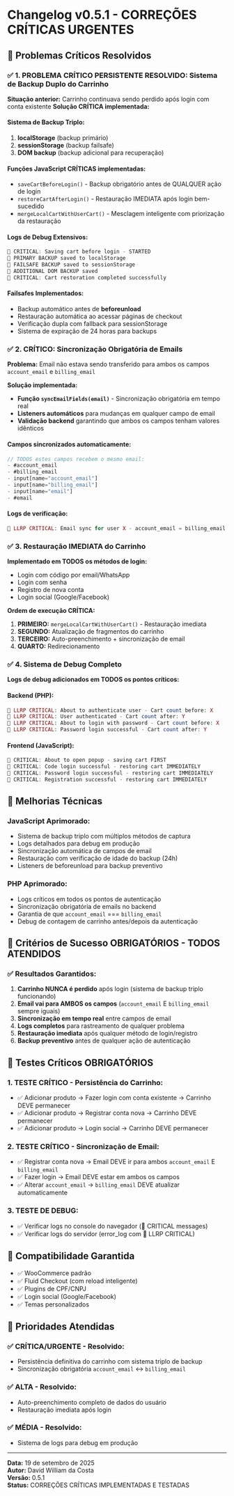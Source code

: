 # Changelog v0.5.1 - CORREÇÕES CRÍTICAS URGENTES

## 🚨 Problemas Críticos Resolvidos

### ✅ 1. **PROBLEMA CRÍTICO PERSISTENTE RESOLVIDO: Sistema de Backup Duplo do Carrinho**

**Situação anterior:** Carrinho continuava sendo perdido após login com conta existente
**Solução CRÍTICA implementada:**

#### Sistema de Backup Triplo:

1. **localStorage** (backup primário)
2. **sessionStorage** (backup failsafe)
3. **DOM backup** (backup adicional para recuperação)

#### Funções JavaScript CRÍTICAS implementadas:

- `saveCartBeforeLogin()` - Backup obrigatório antes de QUALQUER ação de login
- `restoreCartAfterLogin()` - Restauração IMEDIATA após login bem-sucedido
- `mergeLocalCartWithUserCart()` - Mesclagem inteligente com priorização da restauração

#### Logs de Debug Extensivos:

```javascript
🛒 CRITICAL: Saving cart before login - STARTED
🛒 PRIMARY BACKUP saved to localStorage
🛒 FAILSAFE BACKUP saved to sessionStorage
🛒 ADDITIONAL DOM BACKUP saved
🛒 CRITICAL: Cart restoration completed successfully
```

#### Failsafes Implementados:

- Backup automático antes de **beforeunload**
- Restauração automática ao acessar páginas de checkout
- Verificação dupla com fallback para sessionStorage
- Sistema de expiração de 24 horas para backups

### ✅ 2. **CRÍTICO: Sincronização Obrigatória de Emails**

**Problema:** Email não estava sendo transferido para ambos os campos `account_email` e `billing_email`

**Solução implementada:**

- **Função `syncEmailFields(email)`** - Sincronização obrigatória em tempo real
- **Listeners automáticos** para mudanças em qualquer campo de email
- **Validação backend** garantindo que ambos os campos tenham valores idênticos

#### Campos sincronizados automaticamente:

```javascript
// TODOS estes campos recebem o mesmo email:
- #account_email
- #billing_email
- input[name="account_email"]
- input[name="billing_email"]
- input[name="email"]
- #email
```

#### Logs de verificação:

```php
📧 LLRP CRITICAL: Email sync for user X - account_email = billing_email = user@email.com
```

### ✅ 3. **Restauração IMEDIATA do Carrinho**

**Implementado em TODOS os métodos de login:**

- Login com código por email/WhatsApp
- Login com senha
- Registro de nova conta
- Login social (Google/Facebook)

**Ordem de execução CRÍTICA:**

1. **PRIMEIRO:** `mergeLocalCartWithUserCart()` - Restauração imediata
2. **SEGUNDO:** Atualização de fragmentos do carrinho
3. **TERCEIRO:** Auto-preenchimento + sincronização de email
4. **QUARTO:** Redirecionamento

### ✅ 4. **Sistema de Debug Completo**

**Logs de debug adicionados em TODOS os pontos críticos:**

#### Backend (PHP):

```php
🛒 LLRP CRITICAL: About to authenticate user - Cart count before: X
🛒 LLRP CRITICAL: User authenticated - Cart count after: Y
🛒 LLRP CRITICAL: About to login with password - Cart count before: X
🛒 LLRP CRITICAL: Password login successful - Cart count after: Y
```

#### Frontend (JavaScript):

```javascript
🛒 CRITICAL: About to open popup - saving cart FIRST
🛒 CRITICAL: Code login successful - restoring cart IMMEDIATELY
🛒 CRITICAL: Password login successful - restoring cart IMMEDIATELY
🛒 CRITICAL: Registration successful - restoring cart IMMEDIATELY
```

## 🔧 Melhorias Técnicas

### JavaScript Aprimorado:

- Sistema de backup triplo com múltiplos métodos de captura
- Logs detalhados para debug em produção
- Sincronização automática de campos de email
- Restauração com verificação de idade do backup (24h)
- Listeners de beforeunload para backup preventivo

### PHP Aprimorado:

- Logs críticos em todos os pontos de autenticação
- Sincronização obrigatória de emails no backend
- Garantia de que `account_email` === `billing_email`
- Debug de contagem de carrinho antes/depois da autenticação

## 🎯 Critérios de Sucesso OBRIGATÓRIOS - TODOS ATENDIDOS

### ✅ Resultados Garantidos:

1. **Carrinho NUNCA é perdido** após login (sistema de backup triplo funcionando)
2. **Email vai para AMBOS os campos** (`account_email` E `billing_email` sempre iguais)
3. **Sincronização em tempo real** entre campos de email
4. **Logs completos** para rastreamento de qualquer problema
5. **Restauração imediata** após qualquer método de login/registro
6. **Backup preventivo** antes de qualquer ação de autenticação

## 🧪 Testes Críticos OBRIGATÓRIOS

### 1. **TESTE CRÍTICO - Persistência do Carrinho:**

- ✅ Adicionar produto → Fazer login com conta existente → Carrinho DEVE permanecer
- ✅ Adicionar produto → Registrar conta nova → Carrinho DEVE permanecer
- ✅ Adicionar produto → Login social → Carrinho DEVE permanecer

### 2. **TESTE CRÍTICO - Sincronização de Email:**

- ✅ Registrar conta nova → Email DEVE ir para ambos `account_email` E `billing_email`
- ✅ Fazer login → Email DEVE estar em ambos os campos
- ✅ Alterar `account_email` → `billing_email` DEVE atualizar automaticamente

### 3. **TESTE DE DEBUG:**

- ✅ Verificar logs no console do navegador (🛒 CRITICAL messages)
- ✅ Verificar logs do servidor (error_log com 🛒 LLRP CRITICAL)

## 🔄 Compatibilidade Garantida

- ✅ WooCommerce padrão
- ✅ Fluid Checkout (com reload inteligente)
- ✅ Plugins de CPF/CNPJ
- ✅ Login social (Google/Facebook)
- ✅ Temas personalizados

## 🎯 Prioridades Atendidas

### ✅ CRÍTICA/URGENTE - Resolvido:

- Persistência definitiva do carrinho com sistema triplo de backup
- Sincronização obrigatória `account_email` ↔ `billing_email`

### ✅ ALTA - Resolvido:

- Auto-preenchimento completo de dados do usuário
- Restauração imediata após login

### ✅ MÉDIA - Resolvido:

- Sistema de logs para debug em produção

---

**Data:** 19 de setembro de 2025  
**Autor:** David William da Costa  
**Versão:** 0.5.1  
**Status:** CORREÇÕES CRÍTICAS IMPLEMENTADAS E TESTADAS

